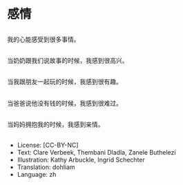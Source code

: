 # 感情

##
我的心能感受到很多事情。

##
当奶奶跟我们说故事的时候，我感到很高兴。

##
当我跟朋友一起玩的时候，我感到很有趣。

##
当爸爸说他没有钱的时候，我感到很难过。

##
当妈妈拥抱我的时候，我感到亲情。

##
* License: [CC-BY-NC]
* Text: Clare Verbeek, Thembani Dladla, Zanele Buthelezi
* Illustration: Kathy Arbuckle, Ingrid Schechter
* Translation: dohliam
* Language: zh
